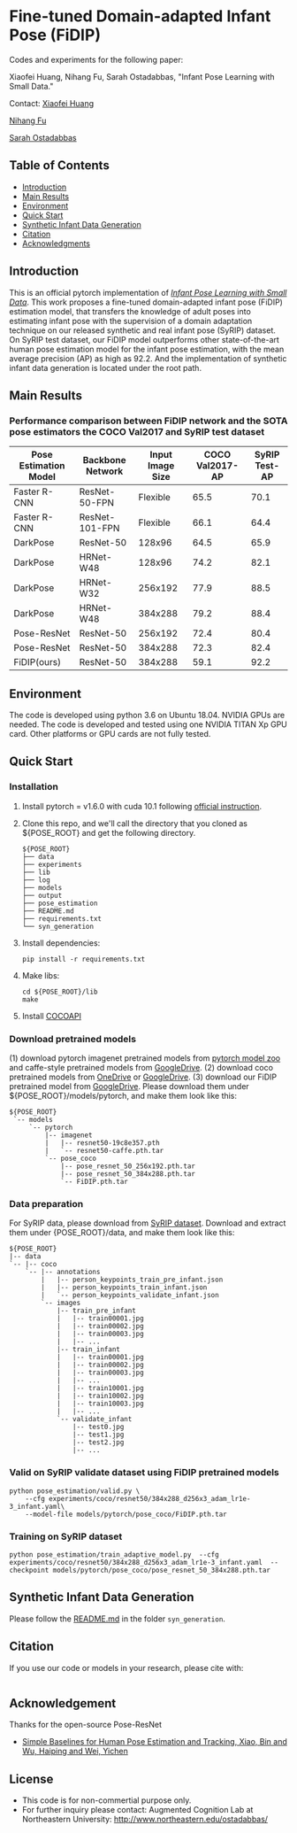 # Fine-tuned Domain-adapted Infant Pose (FiDIP)

Codes and experiments for the following paper: 


Xiaofei Huang, Nihang Fu, Sarah Ostadabbas, "Infant Pose Learning with Small Data."

Contact: 
[Xiaofei Huang](xhuang@ece.neu.edu)

[Nihang Fu](nihang@ece.neu.edu)

[Sarah Ostadabbas](ostadabbas@ece.neu.edu)

## Table of Contents
  * [Introduction](#introduction)
  * [Main Results](#main-results)
  * [Environment](#environment)
  * [Quick Start](#quick-start)
  * [Synthetic Infant Data Generation](#synthetic-infant-data-generation)
  * [Citation](#citation)
  * [Acknowledgments](#acknowledgments)

## Introduction
This is an official pytorch implementation of [*Infant Pose Learning with Small Data*](https://arxiv.org/abs/1804.06208). This work proposes a fine-tuned domain-adapted infant pose (FiDIP) estimation model, that transfers the knowledge of adult poses into estimating infant pose with the supervision of a domain adaptation technique on our released synthetic and real infant pose (SyRIP) dataset. On SyRIP test dataset, our FiDIP model outperforms other state-of-the-art human pose estimation model for the infant pose estimation, with the mean average precision (AP) as high as 92.2. And the implementation of synthetic infant data generation is located under the root path.   </br>

## Main Results
### Performance comparison between FiDIP network and the SOTA pose estimators the COCO Val2017 and SyRIP test dataset
| Pose Estimation Model | Backbone Network | Input Image Size | COCO Val2017-AP | SyRIP Test-AP |
|---|---|---|---|---|
| Faster R-CNN | ResNet-50-FPN | Flexible | 65.5 | 70.1 |
| Faster R-CNN | ResNet-101-FPN | Flexible | 66.1 | 64.4 |
| DarkPose | ResNet-50 | 128x96 | 64.5 | 65.9 |
| DarkPose | HRNet-W48 | 128x96 | 74.2 | 82.1 |
| DarkPose | HRNet-W32 | 256x192 | 77.9 | 88.5 |
| DarkPose | HRNet-W48 | 384x288 | 79.2 | 88.4 |
| Pose-ResNet | ResNet-50 | 256x192 | 72.4 | 80.4 |
| Pose-ResNet | ResNet-50 | 384x288 | 72.3 | 82.4 |
| FiDIP(ours) | ResNet-50 | 384x288 | 59.1 | 92.2 |

## Environment
The code is developed using python 3.6 on Ubuntu 18.04. NVIDIA GPUs are needed. The code is developed and tested using one NVIDIA TITAN Xp GPU card. Other platforms or GPU cards are not fully tested.

## Quick Start
### Installation
1. Install pytorch = v1.6.0 with cuda 10.1 following [official instruction](https://pytorch.org/).

2. Clone this repo, and we'll call the directory that you cloned as ${POSE_ROOT} and get the following directory.
   ```
   ${POSE_ROOT}
   ├── data
   ├── experiments
   ├── lib
   ├── log
   ├── models
   ├── output
   ├── pose_estimation
   ├── README.md
   ├── requirements.txt
   └── syn_generation

   ```

3. Install dependencies:
   ```
   pip install -r requirements.txt
   ```
4. Make libs:
   ```
   cd ${POSE_ROOT}/lib
   make
   ```
5. Install [COCOAPI](https://github.com/cocodataset/cocoapi)

### Download pretrained models
 (1) download pytorch imagenet pretrained models from [pytorch model zoo](https://pytorch.org/docs/stable/model_zoo.html#module-torch.utils.model_zoo) and caffe-style pretrained models from [GoogleDrive](https://drive.google.com/drive/folders/1yJMSFOnmzwhA4YYQS71Uy7X1Kl_xq9fN?usp=sharing). 
 (2) download coco pretrained models from [OneDrive](https://1drv.ms/f/s!AhIXJn_J-blW0D5ZE4ArK9wk_fvw) or [GoogleDrive](https://drive.google.com/drive/folders/13_wJ6nC7my1KKouMkQMqyr9r1ZnLnukP?usp=sharing). 
 (3) download our FiDIP pretrained model from [GoogleDrive](https://drive.google.com/file/d/13xa0Rpns_9a2KEqgpyv7BXIK3i9fiFYV/view?usp=sharing). 
   Please download them under ${POSE_ROOT}/models/pytorch, and make them look like this:

   ```
   ${POSE_ROOT}
    `-- models
        `-- pytorch
            |-- imagenet
            |   |-- resnet50-19c8e357.pth
            |   `-- resnet50-caffe.pth.tar
            `-- pose_coco
                |-- pose_resnet_50_256x192.pth.tar
                |-- pose_resnet_50_384x288.pth.tar
                `-- FiDIP.pth.tar
   ```
   
### Data preparation
For SyRIP data, please download from [SyRIP dataset](https://coe.northeastern.edu/Research/AClab/SyRIP/). Download and extract them under {POSE_ROOT}/data, and make them look like this:
```
${POSE_ROOT}
|-- data
`-- |-- coco
    `-- |-- annotations
        |   |-- person_keypoints_train_pre_infant.json
        |   |-- person_keypoints_train_infant.json   
        |   `-- person_keypoints_validate_infant.json
        `-- images
            |-- train_pre_infant
            |   |-- train00001.jpg
            |   |-- train00002.jpg
            |   |-- train00003.jpg
            |   |-- ... 
            |-- train_infant
            |   |-- train00001.jpg
            |   |-- train00002.jpg
            |   |-- train00003.jpg
            |   |-- ...  
            |   |-- train10001.jpg
            |   |-- train10002.jpg
            |   |-- train10003.jpg
            |   |-- ...  
            `-- validate_infant
                |-- test0.jpg
                |-- test1.jpg
                |-- test2.jpg
                |-- ... 
```

### Valid on SyRIP validate dataset using FiDIP pretrained models

```
python pose_estimation/valid.py \
    --cfg experiments/coco/resnet50/384x288_d256x3_adam_lr1e-3_infant.yaml\
    --model-file models/pytorch/pose_coco/FiDIP.pth.tar
```

### Training on SyRIP dataset

```
python pose_estimation/train_adaptive_model.py  --cfg experiments/coco/resnet50/384x288_d256x3_adam_lr1e-3_infant.yaml  --checkpoint models/pytorch/pose_coco/pose_resnet_50_384x288.pth.tar
```

## Synthetic Infant Data Generation
Please follow the [README.md](./syn_generation/README.md) in the folder `syn_generation`.

## Citation

If you use our code or models in your research, please cite with:

```

```


## Acknowledgement
Thanks for the open-source Pose-ResNet
* [Simple Baselines for Human Pose Estimation and Tracking, Xiao, Bin and Wu, Haiping and Wei, Yichen](https://github.com/microsoft/human-pose-estimation.pytorch)

## License 
* This code is for non-commertial purpose only. 
* For further inquiry please contact: Augmented Cognition Lab at Northeastern University: http://www.northeastern.edu/ostadabbas/ 


